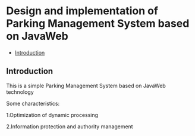# Design and implementation of Parking Management System based on JavaWeb

- [Introduction](#introduction)

## Introduction

This is a simple Parking Management System based on JavaWeb technology

Some characteristics:

1.Optimization of dynamic processing

2.Information protection and authority management
